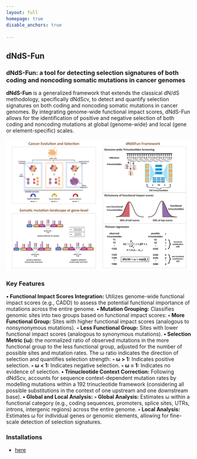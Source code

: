 ```yaml
---
layout: full
homepage: true
disable_anchors: true

---
```

## dNdS-Fun
### dNdS-Fun: a tool for detecting selection signatures of both coding and noncoding somatic mutations in cancer genomes
**dNdS-Fun** is a generalized framework that extends the classical dN/dS methodology, specifically dNdScv, to detect and quantify selection signatures on both coding and noncoding somatic mutations in cancer genomes. By integrating genome-wide functional impact scores, dNdS-Fun allows for the identification of positive and negative selection of both coding and noncoding mutations at global (genome-wide) and local (gene or element-specific) scales.

![iDEA\_pipeline](Overview2.jpg)

### Key Features
<!-- dNdS-Fun is a genome-wide `selection` detection algorithm, integrating established genome-wide functional impact scores into the conventional dN/dS framework for cancer genome study. dNdS-Fun significantly improves our understanding of selection in noncoding regions of cancer genomes, which account for more 98.5% of the genome than coding sequences. Similar to synonymous sites in dN/dS, dNdS-Fun define variants at the bottom 50% functional impact scores in whole genome, most of which are assumed selectively neutral, as nonfunctional class of sites to control background mutation rates; as nonsynonymous sites, other variants at the top 50% functional impact scores are defined as functional class of sites. Then, selection can be quantified as the ratio between the probability of a mutation occurring at either class of sites. To correct context-dependent effects of mutations, we also fit all 192 trinucleotide mutational types (all possible combinations for one base upstream and downstream from the mutant base in either transcribed or non-transcribed strand) in the model as previously described. 
-->

   **•  Functional Impact Scores Integration:** Utilizes genome-wide functional impact scores (e.g., CADD) to assess the potential functional importance of mutations across the entire genome.
    **•  Mutation Grouping:** Classifies genomic sites into two groups based on functional impact scores:
        **◦  More Functional Group:** Sites with higher functional impact scores (analogous to nonsynonymous mutations).
        **◦  Less Functional Group:** Sites with lower functional impact scores (analogous to synonymous mutations).
    **•  Selection Metric (ω):** the normalized ratio of observed mutations in the more functional group to the less functional group, adjusted for the number of possible sites and mutation rates. The ω ratio indicates the direction of selection and quantifies selection strength:
        **◦ ω > 1:** Indicates positive selection.
        **◦ ω < 1:** Indicates negative selection.
        **◦ ω = 1:** Indicates no evidence of selection.
    **•  Trinucleotide Context Correction:** Following dNdScv, accounts for sequence context-dependent mutation rates by modelling mutations within a 192 trinucleotide framework (considering all possible substitutions in the context of one upstream and one downstream base).
    **•  Global and Local Analysis:**
        **◦  Global Analysis:** Estimates ω within a functional category (e.g., coding sequences, promoters, splice sites, UTRs, introns, intergenic regions) across the entire genome.
        **◦  Local Analysis:** Estimates ω for individual genes or genomic elements, allowing for fine-scale detection of selection signatures.



### Installations
* [here](https://jianyanglab.github.io/dNdS-Fun/documentation/02_installation.html)

<!-- ### Example analysis
* [Example](https://jianyanglab.github.io/dNdS-Fun/documentation/04_Example.html) -->

